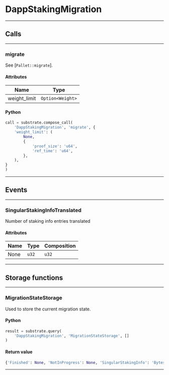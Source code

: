 
# DappStakingMigration

---------
## Calls

---------
### migrate
See [`Pallet::migrate`].
#### Attributes
| Name | Type |
| -------- | -------- | 
| weight_limit | `Option<Weight>` | 

#### Python
```python
call = substrate.compose_call(
    'DappStakingMigration', 'migrate', {
    'weight_limit': (
        None,
        {
            'proof_size': 'u64',
            'ref_time': 'u64',
        },
    ),
}
)
```

---------
## Events

---------
### SingularStakingInfoTranslated
Number of staking info entries translated
#### Attributes
| Name | Type | Composition
| -------- | -------- | -------- |
| None | `u32` | ```u32```

---------
## Storage functions

---------
### MigrationStateStorage
 Used to store the current migration state.

#### Python
```python
result = substrate.query(
    'DappStakingMigration', 'MigrationStateStorage', []
)
```

#### Return value
```python
{'Finished': None, 'NotInProgress': None, 'SingularStakingInfo': 'Bytes'}
```
---------